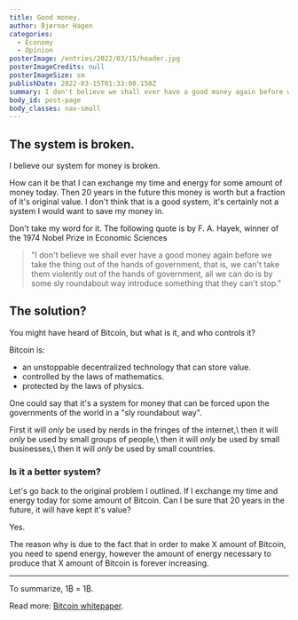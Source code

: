 ```yaml
---
title: Good money.
author: Bjørnar Hagen
categories:
  - Economy
  - Opinion
posterImage: /entries/2022/03/15/header.jpg
posterImageCredits: null
posterImageSize: sm
publishDate: 2022-03-15T01:33:00.150Z
summary: I don't believe we shall ever have a good money again before we take the thing out of the hands of government - F. A. Hayek
body_id: post-page
body_classes: nav-small
---
```


## The system is broken.

I believe our system for money is broken.

How can it be that I can exchange my time and energy for some amount of money today. Then 20 years in the future this money is worth but a fraction of it's original value. I don't think that is a good system, it's certainly not a system I would want to save my money in.

Don't take my word for it. The following quote is by F. A. Hayek, winner of the 1974 Nobel Prize in Economic Sciences

> \"I don't believe we shall ever have a good money again before we take the thing out of the hands of government, that is, we can't take them violently out of the hands of government, all we can do is by some sly roundabout way introduce something that they can't stop.\"

## The solution?

You might have heard of Bitcoin, but what is it, and who controls it?

Bitcoin is:

- an unstoppable decentralized technology that can store value.
- controlled by the laws of mathematics.
- protected by the laws of physics.

One could say that it's a system for money that can be forced upon the governments of the world in a \"sly roundabout way\".

First it will _only_ be used by nerds in the fringes of the internet,\\
then it will _only_ be used by small groups of people,\\
then it will _only_ be used by small businesses,\\
then it will _only_ be used by small countries.

### Is it a better system?

Let's go back to the original problem I outlined. If I exchange my time and energy today for some amount of Bitcoin. Can I be sure that 20 years in the future, it will have kept it's value?

Yes.

The reason why is due to the fact that in order to make X amount of Bitcoin, you need to spend energy, however the amount of energy necessary to produce that X amount of Bitcoin is forever increasing.

---

To summarize, 1₿ = 1₿.

Read more: [Bitcoin whitepaper](/bitcoin.pdf).
